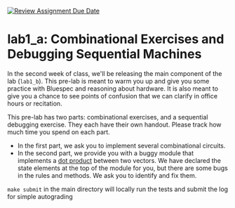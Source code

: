 [![Review Assignment Due Date](https://classroom.github.com/assets/deadline-readme-button-24ddc0f5d75046c5622901739e7c5dd533143b0c8e959d652212380cedb1ea36.svg)](https://classroom.github.com/a/ZA44tux2)
# lab1_a: Combinational Exercises and Debugging Sequential Machines

In the second week of class, we'll be releasing the main component of the lab (`lab1_b`). This pre-lab is meant to warm you up and give you some practice with Bluespec and reasoning about hardware. It is also meant to give you a chance to see points of confusion that we can clarify in office hours or recitation.

This pre-lab has two parts: combinational exercises, and a sequential debugging exercise. They each have their own handout. Please track how much time you spend on each part.

- In the first part, we ask you to implement several combinational circuits.
- In the second part, we provide you with a buggy module that implements a [dot product](https://en.wikipedia.org/wiki/Dot_product) between two vectors. We have declared the state elements at the top of the module for you, but there are some bugs in the rules and methods. We ask you to identify and fix them.


`make submit` in the main directory will locally run the tests and submit the log for simple autograding
